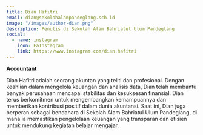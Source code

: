 ```yaml
---
title: Dian Hafitri
email: dian@sekolahalampandeglang.sch.id
image: "/images/author-dian.png"
description: Penulis di Sekolah Alam Bahriatul Ulum Pandeglang
social:
  - name: instagram
    icon: FaInstagram
    link: https://www.instagram.com/dian.hafitri
---
```


**Accountant**

Dian Hafitri adalah seorang akuntan yang teliti dan profesional. Dengan keahlian dalam mengelola keuangan dan analisis data, Dian telah membantu banyak perusahaan mencapai stabilitas dan kesuksesan finansial. Dian terus berkomitmen untuk mengembangkan kemampuannya dan memberikan kontribusi positif dalam dunia akuntansi. Saat ini, Dian juga berperan sebagai bendahara di Sekolah Alam Bahriatul Ulum Pandeglang, di mana ia memastikan pengelolaan keuangan yang transparan dan efisien untuk mendukung kegiatan belajar mengajar.